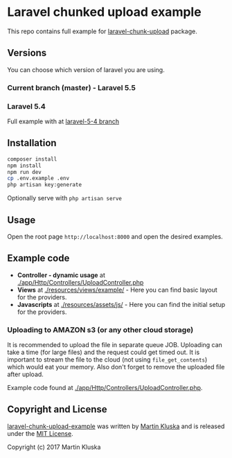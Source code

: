 # Laravel chunked upload example
This repo contains full example for [laravel-chunk-upload](https://github.com/pionl/laravel-chunk-upload) package.

## Versions
You can choose which version of laravel you are using.

### Current branch (master) - Laravel 5.5

### Laravel 5.4
Full example with at [laravel-5-4 branch](https://github.com/pionl/laravel-chunk-upload-example/tree/laravel-5-4)

## Installation

```bash
composer install
npm install
npm run dev
cp .env.example .env
php artisan key:generate
```

Optionally serve with `php artisan serve`

## Usage

Open the root page `http://localhost:8000` and open the desired examples.

## Example code
* **Controller - dynamic usage** at [./app/Http/Controllers/UploadController.php](./app/Http/Controllers/UploadController.php)
* **Views** at [./resources/views/example/](./resources/views/example/) - Here you can find basic layout for the providers.
* **Javascripts** at [./resources/assets/js/](./resources/assets/js/) - Here you can find the initial setup for the providers.

### Uploading to AMAZON s3 (or any other cloud storage)
It is recommended to upload the file in separate queue JOB. Uploading can take a time (for large files) and the request could
get timed out. It is important to stream the file to the cloud (not using `file_get_contents`) which would eat your memory. 
Also don't forget to remove the uploaded file after upload.

Example code found at [./app/Http/Controllers/UploadController.php](./app/Http/Controllers/UploadController.php#L59). 

## Copyright and License

[laravel-chunk-upload-example](https://github.com/pionl/laravel-chunk-upload-example)
was written by [Martin Kluska](http://kluska.cz) and is released under the 
[MIT License](LICENSE.md).

Copyright (c) 2017 Martin Kluska
